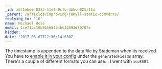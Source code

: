 ```yaml
---
_id: a6f1ebd0-0332-11e7-9cfb-db5ce023a11d
_parent: /articles/improving-jekyll-static-comments/
replying_to: '10'
name: Michael Rose
email: 1ce71bc10b86565464b612093d89707e
hidden: ''
date: '2017-03-07T12:36:14.630Z'
---
```


The timestamp is appended to the data file by Staticman when its received. You
have to
[enable it in your config](https://staticman.net/docs/configuration#generatedFields)
under the `generatedFields` array. There's a couple of different formats you can
use... I went with `iso8601`.
